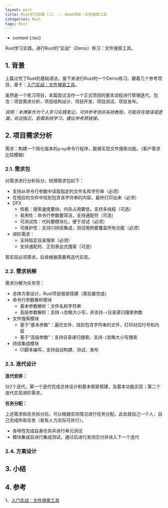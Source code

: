 ```yaml
---
layout: post
title: Rust学习实践（二） -- Demo项目：文件搜索工具
categories: Rust
tags: Rust
---
```


* content
{:toc}

Rust学习实践，进行Rust的“实战”（Demo）练习：文件搜索工具。



## 1. 背景

上篇过完了Rust的基础语法，接下来进行Rust的一个Demo练习。跟着几个参考项目，基于：[入门实战：文件搜索工具](https://course.rs/basic-practice/intro.html)。

虽然是一个练习项目，本篇尝试当作一个正式项目的基本流程进行管理迭代，包含：项目需求分析、项目结构设计、项目开发、项目测试、项目发布。

*说明：本博客作为个人学习实践笔记，可供参考但非系统教程，可能存在错误或遗漏，欢迎指正。若需系统学习，建议参考原链接。*

## 2. 项目需求分析

需求：构建一个简化版本的`grep`命令行程序，能够实现文件搜索功能。（客户需求比较模糊）

### 2.1. 需求包

对需求进行分析拆分，梳理需求包如下：

* 支持从命令行参数中读取指定的文件名和字符串（必须）
* 在相应的文件中找到包含该字符串的内容，最终打印出来（必须）
* DFX
    * 性能：搜索速度要快，内存占用要低，支持多线程（可选）
    * 易用性：命令行参数要简洁，支持通配符（可选）
    * 可测试性：代码要模块化，便于测试（必须）
    * 可维护性：支持CI持续集成，测试用例要覆盖所有功能（必须）
* 进阶需求：
    * 支持指定目录搜索（必须）
    * 支持通配符、正则表达式搜索（可选）

暂实现必须需求，后续根据需要再迭代实现。

### 2.2. 需求拆解

需求分解为任务项：

* 总体方案设计，Rust项目框架搭建（需前置完成）
* 命令行参数解析模块
    * 基本参数解析：文件名和字符串
    * 高级参数解析：支持`-i`忽略大小写，并支持`-r`目录递归搜索参数
* 文件搜索模块
    * 基于“基本参数”：遍历文件，找到包含字符串的文件，打印对应行号和内容
    * 基于“高级参数”：支持目录递归搜索，支持`-i`忽略大小写搜索
* 持续集成模块
    * CI脚本编写，支持自动构建、测试、发布

### 2.3. 迭代设计

**迭代安排：**

分2个迭代，第一个迭代完成总体设计和基本框架搭建，及基本功能实现；第二个迭代实现进阶需求。

**任务分配：**

上述需求和任务拆分后，可以根据实际情况进行任务分配。此处就自己一个人，自己完成所有任务（若有人力实际可并行）。

* 各特性完成自身任务并进行单元测试
* 模块集成后进行集成测试，通过后进行发测交付并进入下一个迭代

### 2.4. 方案设计



## 3. 小结


## 4. 参考

1、[入门实战：文件搜索工具](https://course.rs/basic-practice/intro.html)

